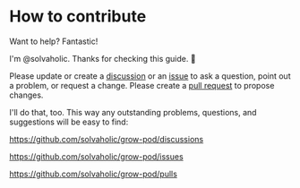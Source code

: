 # How to contribute

Want to help? Fantastic!

I'm @solvaholic. Thanks for checking this guide. :wave:

Please update or create a [discussion] or an [issue] to ask a question, point out a problem, or request a change. Please create a [pull request] to propose changes.

I'll do that, too. This way any outstanding problems, questions, and suggestions will be easy to find:

<https://github.com/solvaholic/grow-pod/discussions>

<https://github.com/solvaholic/grow-pod/issues>

<https://github.com/solvaholic/grow-pod/pulls>

[discussion]: https://github.com/solvaholic/grow-pod/discussions
[issue]: https://github.com/solvaholic/grow-pod/issues/new
[pull request]: https://github.com/solvaholic/grow-pod/compare
